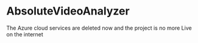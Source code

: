 # AbsoluteVideoAnalyzer

The Azure cloud services are deleted now and the project is no more Live on the internet

